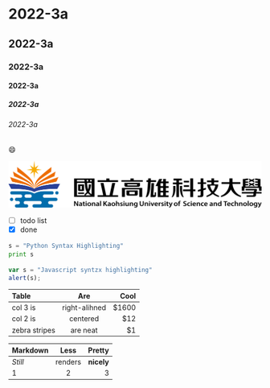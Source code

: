 # 2022-3a
## 2022-3a
### 2022-3a
#### 2022-3a
##### 2022-3a
###### 2022-3a

😄

![](nkust.png "nkust")

- [ ] todo list
- [x] done

```python
s = "Python Syntax Highlighting"
print s
```

```javascript
var s = "Javascript syntzx highlighting"
alert(s);
```
| Table | Are | Cool |
|:------|:---:|-----:|
| col 3 is  | right-alihned | $1600 |
| col 2 is  | centered | $12 |
| zebra stripes  | are neat | $1 |

| Markdown | Less | Pretty |
|:------|:---:|-----:|
| *Still*  | renders | **nicely** |
| 1  | 2 | 3 |
